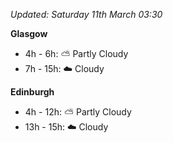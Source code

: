 *Updated: Saturday 11th March 03:30*

**Glasgow**

* 4h - 6h: :partly_sunny: Partly Cloudy
* 7h - 15h: :cloud: Cloudy

**Edinburgh**

* 4h - 12h: :partly_sunny: Partly Cloudy
* 13h - 15h: :cloud: Cloudy
